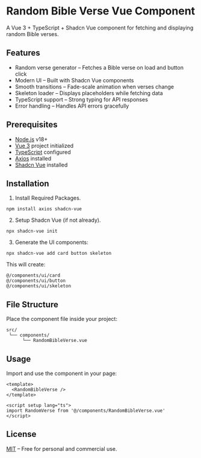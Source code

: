 # Random Bible Verse Vue Component
A Vue 3 + TypeScript + Shadcn Vue component for fetching and displaying random Bible verses.

## Features
- Random verse generator – Fetches a Bible verse on load and button click
- Modern UI – Built with Shadcn Vue components
- Smooth transitions – Fade-scale animation when verses change
- Skeleton loader – Displays placeholders while fetching data
- TypeScript support – Strong typing for API responses
- Error handling – Handles API errors gracefully

## Prerequisites
- [Node.js](https://nodejs.org/) v18+
- [Vue 3](https://vuejs.org/) project initialized
- [TypeScript](https://www.typescriptlang.org/) configured
- [Axios](https://axios-http.com/) installed
- [Shadcn Vue](https://shadcn-vue.com/) installed

## Installation

1.  Install Required Packages.

  ```
  npm install axios shadcn-vue
  ```

2.  Setup Shadcn Vue (if not already).

  ```
  npx shadcn-vue init
  ```

3.  Generate the UI components:

  ```
  npx shadcn-vue add card button skeleton
  ```

This will create:
  ```
  @/components/ui/card
  @/components/ui/button
  @/components/ui/skeleton
  ```

## File Structure

Place the component file inside your project:

  ```
  src/
   └── components/
        └── RandomBibleVerse.vue

  ```

## Usage

Import and use the component in your page:
  ```
  <template>
    <RandomBibleVerse />
  </template>
  
  <script setup lang="ts">
  import RandomVerse from '@/components/RandomBibleVerse.vue'
  </script>
  ```

## License

[MIT](https://choosealicense.com/licenses/mit/) – Free for personal and commercial use.
